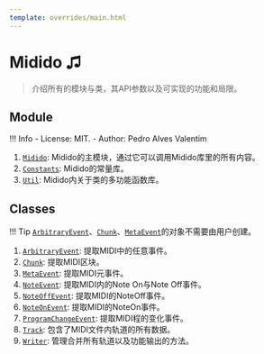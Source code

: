 ```yaml
---
template: overrides/main.html
---
```

# Midido ♫

> 介绍所有的模块与类，其API参数以及可实现的功能和局限。

## Module

!!! Info
    - License: MIT.
    - Author: Pedro Alves Valentim

1. [`Midido`](./Midido): Midido的主模块，通过它可以调用Midido库里的所有内容。
2. [`Constants`](./Constants): Midido的常量库。
3. [`Util`](./Util): Midido内关于类的多功能函数库。

## Classes

!!! Tip
    [`ArbitraryEvent`](./ArbitraryEvent)、[`Chunk`](./Chunk)、[`MetaEvent`](./MetaEvent)的对象不需要由用户创建。

1. [`ArbitraryEvent`](./ArbitraryEvent): 提取MIDI中的任意事件。
2. [`Chunk`](./Chunk): 提取MIDI区块。
3. [`MetaEvent`](./MetaEvent): 提取MIDI元事件。
4. [`NoteEvent`](./NoteEvent): 提取MIDI内的Note On与Note Off事件。
5. [`NoteOffEvent`](./NoteOffEvent): 提取MIDI的NoteOff事件。
6. [`NoteOnEvent`](./NoteOnEvent): 提取MIDI的NoteOn事件。
7. [`ProgramChangeEvent`](./ProgramChangeEvent): 提取MIDI程的变化事件。
8. [`Track`](./Track): 包含了MIDI文件内轨道的所有数据。
9. [`Writer`](./Writer): 管理合并所有轨道以及功能输出的方法。
